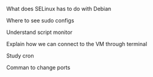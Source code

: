 What does SELinux has to do with Debian

Where to see sudo configs

Understand script monitor

Explain how we can connect to the VM through terminal

Study cron

Comman to change ports
